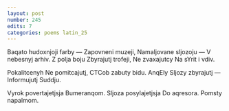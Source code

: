 ```yaml
---
layout: post
number: 245
edits: 7
categories: poems latin_25
---
```


Baqato hudoxnjoji farby —
Zapovneni muzeji,
Namaljovane sljozoju — 
V nebesnyj arhiv. 
Z polja boju 
Zbyrajutj trofeji,
Ne zvaxajutcy 
Na sYrit i vdiv. 

Pokalitcenyh 
Ne pomitcajutj, 
CTCob zabuty bidu.
AnqEly
Sljozy zbyrajutj —
Informujutj Suddju.

Vyrok povertajetjsja 
Bumeranqom. 
Sljoza posylajetjsja
Do aqresora.
Pomsty napalmom.
